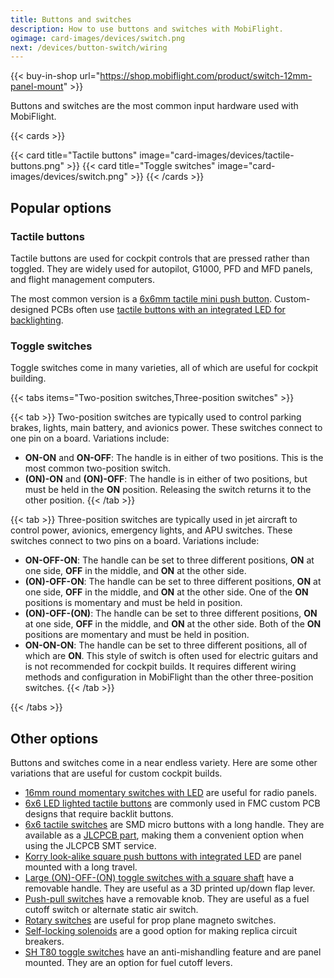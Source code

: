 ```yaml
---
title: Buttons and switches
description: How to use buttons and switches with MobiFlight.
ogimage: card-images/devices/switch.png
next: /devices/button-switch/wiring
---
```


{{< buy-in-shop url="https://shop.mobiflight.com/product/switch-12mm-panel-mount" >}}

Buttons and switches are the most common input hardware used with MobiFlight.

{{< cards >}}

{{< card title="Tactile buttons" image="card-images/devices/tactile-buttons.png" >}}
{{< card title="Toggle switches" image="card-images/devices/switch.png" >}}
{{< /cards >}}

## Popular options

### Tactile buttons

Tactile buttons are used for cockpit controls that are pressed rather than toggled. They are widely used for autopilot, G1000, PFD and MFD panels, and flight management computers.

The most common version is a [6x6mm tactile mini push button](https://www.aliexpress.us/item/3256802301084670.html). Custom-designed PCBs often use [tactile buttons with an integrated LED for backlighting](https://www.aliexpress.us/item/3256802787412892.html).

### Toggle switches

Toggle switches come in many varieties, all of which are useful for cockpit building.

{{< tabs items="Two-position switches,Three-position switches" >}}

{{< tab >}}
Two-position switches are typically used to control parking brakes, lights, main battery, and avionics power. These switches connect to one pin on a board. Variations include:

- **ON-ON** and **ON-OFF**: The handle is in either of two positions. This is the most common two-position switch.
- **(ON)-ON** and **(ON)-OFF**: The handle is in either of two positions, but must be held in the **ON** position. Releasing the switch returns it to the other position.
  {{< /tab >}}

{{< tab >}}
Three-position switches are typically used in jet aircraft to control power, avionics, emergency lights, and APU switches. These switches connect to two pins on a board. Variations include:

- **ON-OFF-ON**: The handle can be set to three different positions, **ON** at one side, **OFF** in the middle, and **ON** at the other side.
- **(ON)-OFF-ON**: The handle can be set to three different positions, **ON** at one side, **OFF** in the middle, and **ON** at the other side. One of the **ON** positions is momentary and must be held in position.
- **(ON)-OFF-(ON)**: The handle can be set to three different positions, **ON** at one side, **OFF** in the middle, and **ON** at the other side. Both of the **ON** positions are momentary and must be held in position.
- **ON-ON-ON**: The handle can be set to three different positions, all of which are **ON**. This style of switch is often used for electric guitars and is not recommended for cockpit builds. It requires different wiring methods and configuration in MobiFlight than the other three-position switches.
  {{< /tab >}}

{{< /tabs >}}

## Other options

Buttons and switches come in a near endless variety. Here are some other variations that are useful for custom cockpit builds.

- [16mm round momentary switches with LED](https://www.aliexpress.us/item/3256801735242282.html) are useful for radio panels.
- [6x6 LED lighted tactile buttons](https://www.aliexpress.us/item/3256802787412892.html) are commonly used in FMC custom PCB designs that require backlit buttons.
- [6x6 tactile switches](https://www.aliexpress.com/w/wholesale-SKPMAME010.html) are SMD micro buttons with a long handle. They are available as a [JLCPCB part](https://jlcpcb.com/partdetail/Alpsalpine-SKPMAME010/C115348), making them a convenient option when using the JLCPCB SMT service.
- [Korry look-alike square push buttons with integrated LED](https://www.aliexpress.us/item/3256803500293528.html) are panel mounted with a long travel.
- [Large (ON)-OFF-(ON) toggle switches with a square shaft](https://www.aliexpress.us/item/3256805652958358.html) have a removable handle. They are useful as a 3D printed up/down flap lever.
- [Push-pull switches](https://www.aliexpress.us/item/3256806453888352.html) have a removable knob. They are useful as a fuel cutoff switch or alternate static air switch.
- [Rotary switches](https://www.aliexpress.us/item/3256806795333343.html) are useful for prop plane magneto switches.
- [Self-locking solenoids](https://www.aliexpress.us/item/3256801925103710.html) are a good option for making replica circuit breakers.
- [SH T80 toggle switches](https://www.aliexpress.us/item/3256803730661464.html) have an anti-mishandling feature and are panel mounted. They are an option for fuel cutoff levers.

